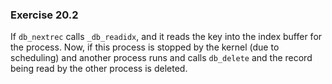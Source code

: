 ### Exercise 20.2

If `db_nextrec` calls `_db_readidx`, and it reads the key into the index buffer for the process. Now, if this process is stopped by the kernel (due to scheduling) and another process runs and calls `db_delete` and the record being read by the other process is deleted.
